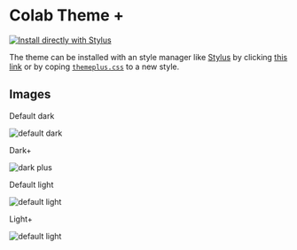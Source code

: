 # Colab Theme +

[![Install directly with Stylus](https://img.shields.io/badge/Install%20directly%20with-Stylus-285959.svg)](
https://raw.githubusercontent.com/benjavicente/colab-theme-plus/master/style/themeplus.user.css
)

The theme can be installed with an style manager like [Stylus] by
clicking [this link][userstyle] or by coping [`themeplus.css`][css]
to a new style.

## Images

Default dark

![default dark](img/dark.png)

Dark+

![dark plus](img/darkplus.png)

Default light

![default light](img/light.png)

Light+

![default light](img/lightplus.png)

[JBM]: https://github.com/JetBrains/JetBrainsMono
[userstyle]: https://cdn.jsdelivr.net/gh/benjavicente/colab-theme-plus/style.json
[stylus]: https://github.com/openstyles/stylus
[css]: https://cdn.jsdelivr.net/gh/benjavicente/colab-theme-plus/style/themeplus.css
